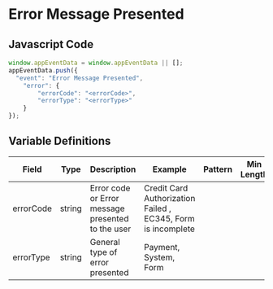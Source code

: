 # Error Message Presented

### 

## Javascript Code
```js
window.appEventData = window.appEventData || [];
appEventData.push({
  "event": "Error Message Presented",
    "error": {
        "errorCode": "<errorCode>",
        "errorType": "<errorType>"
    }
});
```

## Variable Definitions

|Field|Type|Description|Example|Pattern|Min Length|Max Length|Minimum|Maximum|Multiple Of|
| --- | --- | --- | --- | --- | --- | --- | --- | --- | --- |
|errorCode|string|Error code or Error message presented to the user|Credit Card Authorization Failed , EC345, Form is incomplete|||||||
|errorType|string|General type of error presented|Payment, System, Form|||||||




